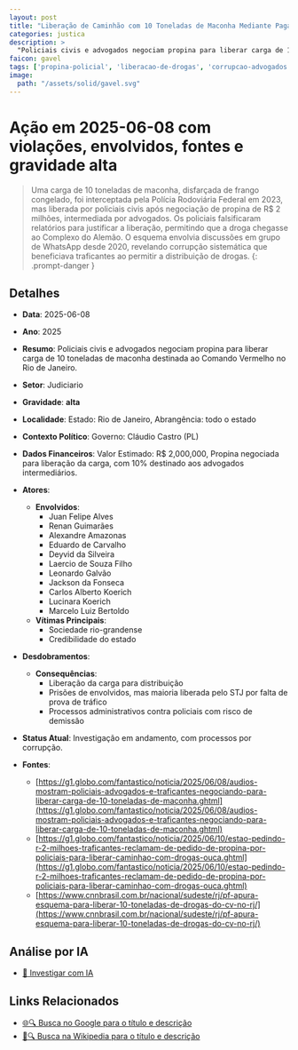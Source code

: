 ```yaml
---
layout: post
title: "Liberação de Caminhão com 10 Toneladas de Maconha Mediante Pagamento de Propina"
categories: justica
description: > 
  "Policiais civis e advogados negociam propina para liberar carga de 10 toneladas de maconha destinada ao Comando Vermelho no Rio de Janeiro."
faicon: gavel
tags: ['propina-policial', 'liberacao-de-drogas', 'corrupcao-advogados', 'comando-vermelho', 'falsificacao-relatorios', 'juan-felipe-alves', 'renan-guimaraes', 'alexandre-amazonas', 'eduardo-de-carvalho', 'deyvid-da-silveira', 'laercio-de-souza-filho', 'leonardo-galvao', 'jackson-da-fonseca', 'carlos-alberto-koerich', 'lucinara-koerich', 'marcelo-luiz-bertoldo', 'sociedade-rio-grandense', 'credibilidade-do-estado', 'liberacao-da-carga-para-distribuicao', 'prisoes-de-envolvidos-mas-maioria-liberada-pelo-stj-por-falta-de-prova-de-trafico', 'processos-administrativos-contra-policiais-com-risco-de-demissao', 'gravidade-alta', 'judiciario']
image:
  path: "/assets/solid/gavel.svg"
---
```


# Ação em 2025-06-08 com violações, envolvidos, fontes e gravidade alta

> Uma carga de 10 toneladas de maconha, disfarçada de frango congelado, foi interceptada pela Polícia Rodoviária Federal em 2023, mas liberada por policiais civis após negociação de propina de R$ 2 milhões, intermediada por advogados. Os policiais falsificaram relatórios para justificar a liberação, permitindo que a droga chegasse ao Complexo do Alemão. O esquema envolvia discussões em grupo de WhatsApp desde 2020, revelando corrupção sistemática que beneficiava traficantes ao permitir a distribuição de drogas.
{: .prompt-danger }

## Detalhes
- **Data**: 2025-06-08
- **Ano**: 2025
- **Resumo**: Policiais civis e advogados negociam propina para liberar carga de 10 toneladas de maconha destinada ao Comando Vermelho no Rio de Janeiro.
- **Setor**: Judiciario
- **Gravidade**: **alta** <i class="fas gavel"></i>
- **Localidade**: Estado: Rio de Janeiro, Abrangência: todo o estado
- **Contexto Político**: Governo: Cláudio Castro (PL)
- **Dados Financeiros**: Valor Estimado: R$ 2,000,000, Propina negociada para liberação da carga, com 10% destinado aos advogados intermediários.

- **Atores**:
  - **Envolvidos**:
    - Juan Felipe Alves
    - Renan Guimarães
    - Alexandre Amazonas
    - Eduardo de Carvalho
    - Deyvid da Silveira
    - Laercio de Souza Filho
    - Leonardo Galvão
    - Jackson da Fonseca
    - Carlos Alberto Koerich
    - Lucinara Koerich
    - Marcelo Luiz Bertoldo
  - **Vítimas Principais**:
    - Sociedade rio-grandense
    - Credibilidade do estado
- **Desdobramentos**:
  - **Consequências**:
    - Liberação da carga para distribuição
    - Prisões de envolvidos, mas maioria liberada pelo STJ por falta de prova de tráfico
    - Processos administrativos contra policiais com risco de demissão
- **Status Atual**: Investigação em andamento, com processos por corrupção.

- **Fontes**:
  - [https://g1.globo.com/fantastico/noticia/2025/06/08/audios-mostram-policiais-advogados-e-traficantes-negociando-para-liberar-carga-de-10-toneladas-de-maconha.ghtml](https://g1.globo.com/fantastico/noticia/2025/06/08/audios-mostram-policiais-advogados-e-traficantes-negociando-para-liberar-carga-de-10-toneladas-de-maconha.ghtml)
  - [https://g1.globo.com/fantastico/noticia/2025/06/10/estao-pedindo-r-2-milhoes-traficantes-reclamam-de-pedido-de-propina-por-policiais-para-liberar-caminhao-com-drogas-ouca.ghtml](https://g1.globo.com/fantastico/noticia/2025/06/10/estao-pedindo-r-2-milhoes-traficantes-reclamam-de-pedido-de-propina-por-policiais-para-liberar-caminhao-com-drogas-ouca.ghtml)
  - [https://www.cnnbrasil.com.br/nacional/sudeste/rj/pf-apura-esquema-para-liberar-10-toneladas-de-drogas-do-cv-no-rj/](https://www.cnnbrasil.com.br/nacional/sudeste/rj/pf-apura-esquema-para-liberar-10-toneladas-de-drogas-do-cv-no-rj/)

## Análise por IA
- [🤖 Investigar com IA](https://www.perplexity.ai/search?q=%20Libera%C3%A7%C3%A3o%20de%20Caminh%C3%A3o%20com%2010%20Toneladas%20de%20Maconha%20Mediante%20Pagamento%20de%20Propina%20Policiais%20civis%20e%20advogados%20negociam%20propina%20para%20liberar%20carga%20de%2010%20toneladas%20de%20maconha%20destinada%20ao%20Comando%20Vermelho%20no%20Rio%20de%20Janeiro.%20Uma%20carga%20de%2010%20toneladas%20de%20maconha%2C%20disfar%C3%A7ada%20de%20frango%20congelado%2C%20foi%20interceptada%20pela%20Pol%C3%ADcia%20Rodovi%C3%A1ria%20Federal%20em%202023%2C%20mas%20liberada%20por%20policiais%20civis%20ap%C3%B3s%20negocia%C3%A7%C3%A3o%20de%20propina%20de%20R%24%202%20milh%C3%B5es%2C%20intermediada%20por%20advogados.%20Os%20policiais%20falsificaram%20relat%C3%B3rios%20para%20justificar%20a%20libera%C3%A7%C3%A3o%2C%20permitindo%20que%20a%20droga%20chegasse%20ao%20Complexo%20do%20Alem%C3%A3o.%20O%20esquema%20envolvia%20discuss%C3%B5es%20em%20grupo%20de%20WhatsApp%20desde%202020%2C%20revelando%20corrup%C3%A7%C3%A3o%20sistem%C3%A1tica%20que%20beneficiava%20traficantes%20ao%20permitir%20a%20distribui%C3%A7%C3%A3o%20de%20drogas.%20propina%20policial%20libera%C3%A7%C3%A3o%20de%20drogas%20corrup%C3%A7%C3%A3o%20advogados%20Comando%20Vermelho%20falsifica%C3%A7%C3%A3o%20relat%C3%B3rios%202025%20gravidade%20alta%20setor%20Judiciario)

## Links Relacionados
- [🌐🔍 Busca no Google para o título e descrição](https://www.google.com/search?q=%20Libera%C3%A7%C3%A3o%20de%20Caminh%C3%A3o%20com%2010%20Toneladas%20de%20Maconha%20Mediante%20Pagamento%20de%20Propina%20Policiais%20civis%20e%20advogados%20negociam%20propina%20para%20liberar%20carga%20de%2010%20toneladas%20de%20maconha%20destinada%20ao%20Comando%20Vermelho%20no%20Rio%20de%20Janeiro.%20Uma%20carga%20de%2010%20toneladas%20de%20maconha%2C%20disfar%C3%A7ada%20de%20frango%20congelado%2C%20foi%20interceptada%20pela%20Pol%C3%ADcia%20Rodovi%C3%A1ria%20Federal%20em%202023%2C%20mas%20liberada%20por%20policiais%20civis%20ap%C3%B3s%20negocia%C3%A7%C3%A3o%20de%20propina%20de%20R%24%202%20milh%C3%B5es%2C%20intermediada%20por%20advogados.%20Os%20policiais%20falsificaram%20relat%C3%B3rios%20para%20justificar%20a%20libera%C3%A7%C3%A3o%2C%20permitindo%20que%20a%20droga%20chegasse%20ao%20Complexo%20do%20Alem%C3%A3o.%20O%20esquema%20envolvia%20discuss%C3%B5es%20em%20grupo%20de%20WhatsApp%20desde%202020%2C%20revelando%20corrup%C3%A7%C3%A3o%20sistem%C3%A1tica%20que%20beneficiava%20traficantes%20ao%20permitir%20a%20distribui%C3%A7%C3%A3o%20de%20drogas.%20propina%20policial%20libera%C3%A7%C3%A3o%20de%20drogas%20corrup%C3%A7%C3%A3o%20advogados%20Comando%20Vermelho%20falsifica%C3%A7%C3%A3o%20relat%C3%B3rios%202025%20gravidade%20alta%20setor%20Judiciario)
- [📖🔍 Busca na Wikipedia para o título e descrição](https://pt.wikipedia.org/w/index.php?search=%20Libera%C3%A7%C3%A3o%20de%20Caminh%C3%A3o%20com%2010%20Toneladas%20de%20Maconha%20Mediante%20Pagamento%20de%20Propina%20Policiais%20civis%20e%20advogados%20negociam%20propina%20para%20liberar%20carga%20de%2010%20toneladas%20de%20maconha%20destinada%20ao%20Comando%20Vermelho%20no%20Rio%20de%20Janeiro.%20Uma%20carga%20de%2010%20toneladas%20de%20maconha%2C%20disfar%C3%A7ada%20de%20frango%20congelado%2C%20foi%20interceptada%20pela%20Pol%C3%ADcia%20Rodovi%C3%A1ria%20Federal%20em%202023%2C%20mas%20liberada%20por%20policiais%20civis%20ap%C3%B3s%20negocia%C3%A7%C3%A3o%20de%20propina%20de%20R%24%202%20milh%C3%B5es%2C%20intermediada%20por%20advogados.%20Os%20policiais%20falsificaram%20relat%C3%B3rios%20para%20justificar%20a%20libera%C3%A7%C3%A3o%2C%20permitindo%20que%20a%20droga%20chegasse%20ao%20Complexo%20do%20Alem%C3%A3o.%20O%20esquema%20envolvia%20discuss%C3%B5es%20em%20grupo%20de%20WhatsApp%20desde%202020%2C%20revelando%20corrup%C3%A7%C3%A3o%20sistem%C3%A1tica%20que%20beneficiava%20traficantes%20ao%20permitir%20a%20distribui%C3%A7%C3%A3o%20de%20drogas.%20propina%20policial%20libera%C3%A7%C3%A3o%20de%20drogas%20corrup%C3%A7%C3%A3o%20advogados%20Comando%20Vermelho%20falsifica%C3%A7%C3%A3o%20relat%C3%B3rios%202025%20gravidade%20alta%20setor%20Judiciario)

